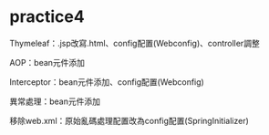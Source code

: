 # practice4

Thymeleaf：.jsp改寫.html、config配置(Webconfig)、controller調整

AOP：bean元件添加

Interceptor：bean元件添加、config配置(Webconfig)

異常處理：bean元件添加

移除web.xml：原始亂碼處理配置改為config配置(SpringInitializer)